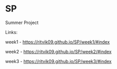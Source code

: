 # SP
Summer Project

Links:

week1 - https://ritvik09.github.io/SP/week1/#index

week2 - https://ritvik09.github.io/SP/week2/#index

week3 - https://ritvik09.github.io/SP/week3/#index
